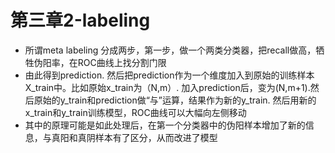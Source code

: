 # 第三章2-labeling
 - 所谓meta labeling 分成两步，第一步，做一个两类分类器，把recall做高，牺牲伪阳率，在ROC曲线上找分割门限
 - 由此得到prediction. 然后把prediction作为一个维度加入到原始的训练样本X_train中。比如原始x_train为（N,m）. 加入prediction后，变为(N,m+1).然后原始的y_train和prediction做“与”运算，结果作为新的y_train. 然后用新的x_train和y_train训练模型，ROC曲线可以大幅向左侧移动
 - 其中的原理可能是如此处理后，在第一个分类器中的伪阳样本增加了新的信息，与真阳和真阴样本有了区分，从而改进了模型

